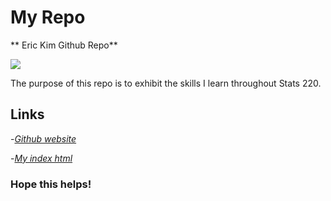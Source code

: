 # My Repo

** Eric Kim Github Repo**

![](https://joemcmenamin.com/wp-content/uploads/2015/12/kia-ora-design-e1506894629972-725x1025.jpg)

The purpose of this repo is to exhibit the skills I learn throughout Stats 220.

## Links

-*[Github website](https://github.com/erick1m/stats220)*

-*[My index html](https://erick1m.github.io/stats220/)*

### Hope this helps!


